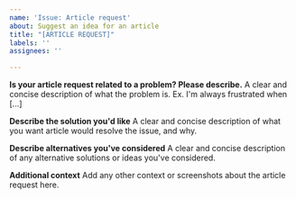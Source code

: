 ```yaml
---
name: 'Issue: Article request'
about: Suggest an idea for an article
title: "[ARTICLE REQUEST]"
labels: ''
assignees: ''

---
```


**Is your article request related to a problem? Please describe.**
A clear and concise description of what the problem is. Ex. I'm always frustrated when [...]

**Describe the solution you'd like**
A clear and concise description of what you want article would resolve the issue, and why.

**Describe alternatives you've considered**
A clear and concise description of any alternative solutions or ideas you've considered.

**Additional context**
Add any other context or screenshots about the article request here.
